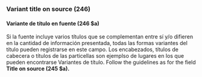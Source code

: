 ### Variant title on source (246)

#### Variante de título en fuente (246 $a)

Si la fuente incluye varios títulos que se complementan entre sí y/o difieren en la cantidad de información presentada, todas las formas variantes del título pueden registrarse en este campo. Los encabezados, títulos de cabecera o títulos de las particellas son ejemplso de lugares en los que pueden encontrarse Variantes de título. Follow the guidelines as for the field **Title on source (245 $a).**
